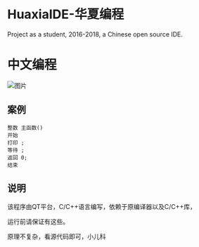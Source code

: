# HuaxiaIDE-华夏编程
Project as a student, 2016-2018, a Chinese open source IDE.



# 中文编程
![图片](https://github.com/jhhua/HuaxiaIDE/assets/69577632/46597ea7-4bae-498b-b5a4-f4d6e527f5dc)

## 案例
```
整数 主函数() 
开始 
打印 ; 
等待 ; 
返回 0; 
结束
```


## 说明
该程序由QT平台，C/C++语言编写，依赖于原编译器以及C/C++库，

运行前请保证有这些。

原理不复杂，看源代码即可，小儿科
